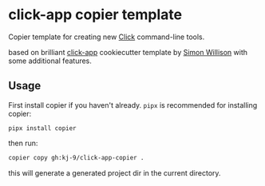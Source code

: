 # click-app copier template

Copier template for creating new [Click](https://click.palletsprojects.com/) command-line tools.

based on brilliant [click-app](https://github.com/simonw/click-app) cookiecutter template by [Simon Willison](https://github.com/simonw) with some additional features.

## Usage

First install copier if you haven't already.
`pipx` is recommended for installing copier:
```
pipx install copier
```

then run:
```bash
copier copy gh:kj-9/click-app-copier .
```

this will generate a generated project dir in the current directory.

